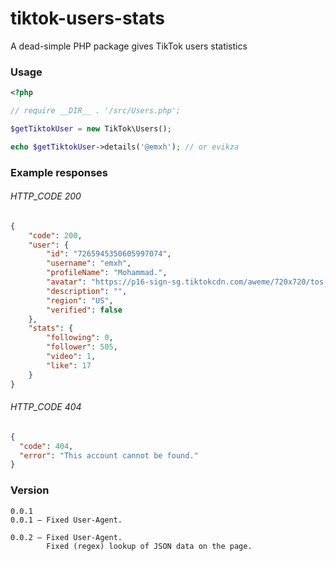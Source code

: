 # tiktok-users-stats
A dead-simple PHP package gives TikTok users statistics


### Usage

```php
<?php

// require __DIR__ . '/src/Users.php';

$getTiktokUser = new TikTok\Users();

echo $getTiktokUser->details('@emxh'); // or evikza
```

### Example responses 

###### HTTP_CODE 200

```json
{
    "code": 200,
    "user": {
        "id": "7265945350605997074",
        "username": "emxh",
        "profileName": "Mohammad.",
        "avatar": "https://p16-sign-sg.tiktokcdn.com/aweme/720x720/tos-alisg-avt-0068/2f5e7abcdb14360bd2a42a9d7deb8b02.jpeg?x-expires=1695189600&x-signature=WZtOV6RYHZbWqWsowZXR8mRyWUY%3D",
        "description": "",
        "region": "US",
        "verified": false
    },
    "stats": {
        "following": 0,
        "follower": 505,
        "video": 1,
        "like": 17
    }
}
```

###### HTTP_CODE 404

```json
{
  "code": 404,
  "error": "This account cannot be found."
}
```

### Version

```code
0.0.1
0.0.1 — Fixed User-Agent.

0.0.2 — Fixed User-Agent.
        Fixed (regex) lookup of JSON data on the page.
```
